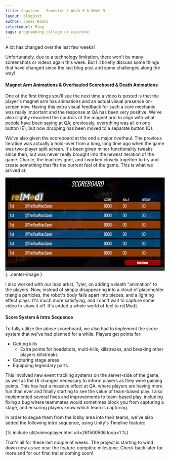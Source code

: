 ```yaml
---
title: Capstone - Semester 2 Week 8 & Week 9
layout: blogpost
author: James Keats
selectedurl: Blog
tags: programming college ui capstone
---
```

A lot has changed over the last few weeks!

Unfortunately, due to a technology limitation, there won't be many screenshots or videos again this week. But I'll briefly discuss some things that have changed since the last blog post and some challenges along the way!

<!--more-->

#### Magnet Arm Animations & Overhauled Scoreboard & Death Animations

One of the first things you'll see the next time a video is posted is that the player's magnet arm has animations and an actual visual presence on-screen now. Having this extra visual feedback for such a core mechanic was really important and the response at QA has been very positive. We’ve also slightly reworked the controls of the magnet arm to align with what people have been saying at QA; previously, everything was all on one button (E), but now dropping has been moved to a separate button (Q).

We've also given the scoreboard at the end a major overhaul. The previous iteration was actually a hold-over from a long, long time ago when the game was two-player split screen. It's been given minor functionality tweaks since then, but was never really brought into the newest iteration of the game. Charlie, the lead designer, and I worked closely together to try and create something that fits the current feel of the game. This is what we arrived at:

![New Scorecard](/assets/img/blog/capstone/s2w9_scorecard.png){: .center-image }

I also worked with our lead artist, Tyler, on adding a death "animation" to the players. Now, instead of simply disappearing into a cloud of placeholder triangle particles, the robot's body falls apart into pieces, and a lighting effect plays. It's much more satisfying, and I can't wait to capture some video to show it off. It's added a whole world of feel to re[Mod].

#### Score System & Intro Sequence

To fully utilize the above scoreboard, we also had to implement the score system that we've had planned for a while. Players get points for:
* Getting kills
  * Extra points for headshots, multi-kills, killstreaks, and breaking other players killstreaks
* Capturing stage areas
* Equipping legendary parts

<p></p>

This involved new event tracking systems on the server-side of the game, as well as the UI changes necessary to inform players as they were gaining points. This has had a massive effect at QA, where players are having more fun than ever and finally starting to see the value of team-based play. I also implemented several fixes and improvements to team-based play, including fixing a bug where teammates would sometimes block you from capturing a stage, and ensuring players know which team is capturing.

In order to segue them from the lobby area into their teams, we've also added the following intro sequence, using Unity's Timeline feature:

<p>
{% include util/vimeoplayer.html url=261500506 loop=1 %}
</p>

That's all for these last couple of weeks. The project is starting to wind down now as we near the feature-complete milestone. Check back later for more and for our final trailer coming soon!
